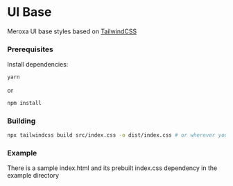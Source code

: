 # UI Base
Meroxa UI base styles based on [TailwindCSS](https://tailwindcss.com)

### Prerequisites

Install dependencies:

```bash
yarn
```
or
```bash
npm install
```

### Building
```bash
npx tailwindcss build src/index.css -o dist/index.css # or wherever you want to build it
```

### Example
There is a sample index.html and its prebuilt index.css dependency in the example directory
